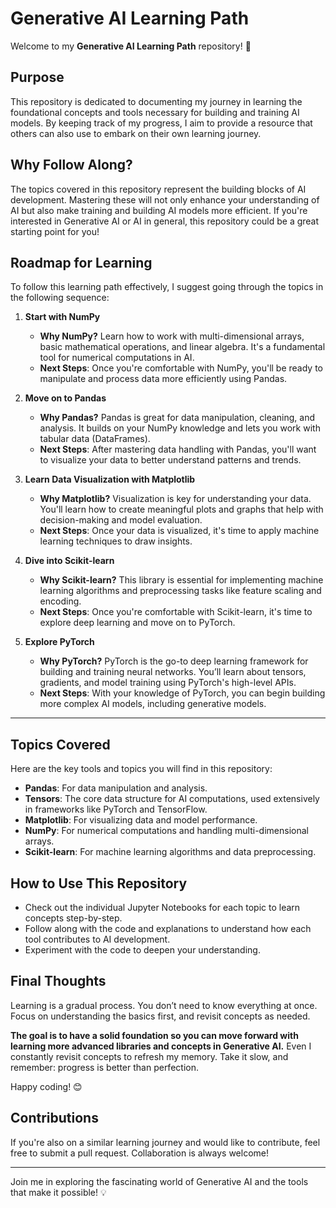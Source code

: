 # Generative AI Learning Path

Welcome to my **Generative AI Learning Path** repository! 🚀

## Purpose
This repository is dedicated to documenting my journey in learning the foundational concepts and tools necessary for building and training AI models. By keeping track of my progress, I aim to provide a resource that others can also use to embark on their own learning journey.

## Why Follow Along?
The topics covered in this repository represent the building blocks of AI development. Mastering these will not only enhance your understanding of AI but also make training and building AI models more efficient. If you're interested in Generative AI or AI in general, this repository could be a great starting point for you!

## Roadmap for Learning

To follow this learning path effectively, I suggest going through the topics in the following sequence:

1. **Start with NumPy**  
   - **Why NumPy?** Learn how to work with multi-dimensional arrays, basic mathematical operations, and linear algebra. It's a fundamental tool for numerical computations in AI.
   - **Next Steps**: Once you're comfortable with NumPy, you'll be ready to manipulate and process data more efficiently using Pandas.

2. **Move on to Pandas**  
   - **Why Pandas?** Pandas is great for data manipulation, cleaning, and analysis. It builds on your NumPy knowledge and lets you work with tabular data (DataFrames).
   - **Next Steps**: After mastering data handling with Pandas, you'll want to visualize your data to better understand patterns and trends.

3. **Learn Data Visualization with Matplotlib**  
   - **Why Matplotlib?** Visualization is key for understanding your data. You'll learn how to create meaningful plots and graphs that help with decision-making and model evaluation.
   - **Next Steps**: Once your data is visualized, it's time to apply machine learning techniques to draw insights.

4. **Dive into Scikit-learn**  
   - **Why Scikit-learn?** This library is essential for implementing machine learning algorithms and preprocessing tasks like feature scaling and encoding.
   - **Next Steps**: Once you're comfortable with Scikit-learn, it's time to explore deep learning and move on to PyTorch.

5. **Explore PyTorch**  
   - **Why PyTorch?** PyTorch is the go-to deep learning framework for building and training neural networks. You’ll learn about tensors, gradients, and model training using PyTorch's high-level APIs.
   - **Next Steps**: With your knowledge of PyTorch, you can begin building more complex AI models, including generative models.

---

## Topics Covered
Here are the key tools and topics you will find in this repository:

- **Pandas**: For data manipulation and analysis.
- **Tensors**: The core data structure for AI computations, used extensively in frameworks like PyTorch and TensorFlow.
- **Matplotlib**: For visualizing data and model performance.
- **NumPy**: For numerical computations and handling multi-dimensional arrays.
- **Scikit-learn**: For machine learning algorithms and data preprocessing.

## How to Use This Repository
- Check out the individual Jupyter Notebooks for each topic to learn concepts step-by-step.
- Follow along with the code and explanations to understand how each tool contributes to AI development.
- Experiment with the code to deepen your understanding.

## Final Thoughts
Learning is a gradual process. You don’t need to know everything at once. Focus on understanding the basics first, and revisit concepts as needed.

**The goal is to have a solid foundation so you can move forward with learning more advanced libraries and concepts in Generative AI.** Even I constantly revisit concepts to refresh my memory. Take it slow, and remember: progress is better than perfection.

Happy coding! 😊



## Contributions
If you're also on a similar learning journey and would like to contribute, feel free to submit a pull request. Collaboration is always welcome!

---

Join me in exploring the fascinating world of Generative AI and the tools that make it possible! 💡



